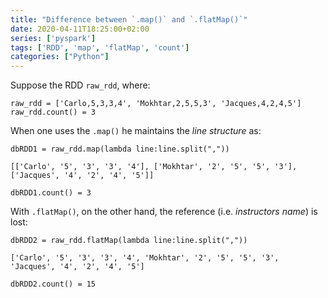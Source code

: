 ```yaml
---
title: "Difference between `.map()` and `.flatMap()`"
date: 2020-04-11T18:25:00+02:00
series: ['pyspark']
tags: ['RDD', 'map', 'flatMap', 'count']
categories: ["Python"]
---
```


Suppose the RDD `raw_rdd`, where:

```
raw_rdd = ['Carlo,5,3,3,4', 'Mokhtar,2,5,5,3', 'Jacques,4,2,4,5']
raw_rdd.count() = 3
```
When one uses the `.map()` he maintains the _line structure_ as:

```
dbRDD1 = raw_rdd.map(lambda line:line.split(","))

[['Carlo', '5', '3', '3', '4'], ['Mokhtar', '2', '5', '5', '3'],['Jacques', '4', '2', '4', '5']]

dbRDD1.count() = 3
```

With `.flatMap()`, on the other hand, the reference (i.e. _instructors name_) is lost:

```
dbRDD2 = raw_rdd.flatMap(lambda line:line.split(","))

['Carlo', '5', '3', '3', '4', 'Mokhtar', '2', '5', '5', '3', 'Jacques', '4', '2', '4', '5']

dbRDD2.count() = 15
```